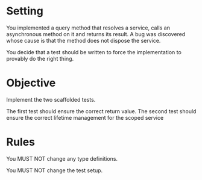 # Setting

You implemented a query method that resolves a service, calls an asynchronous method on it and returns its result.
A bug was discovered whose cause is that the method does not dispose the service.

You decide that a test should be written to force the implementation to provably do the right thing.

# Objective

Implement the two scaffolded tests.

The first test should ensure the correct return value.
The second test should ensure the correct lifetime management for the scoped service

# Rules

You MUST NOT change any type definitions.

You MUST NOT change the test setup.
